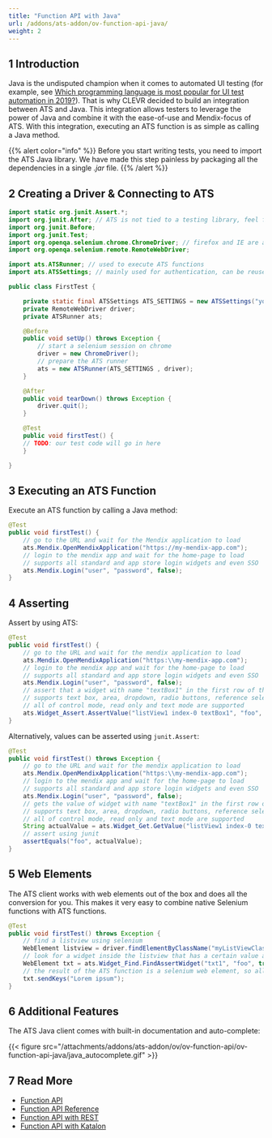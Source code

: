 ```yaml
---
title: "Function API with Java"
url: /addons/ats-addon/ov-function-api-java/
weight: 2
---
```


## 1 Introduction

Java is the undisputed champion when it comes to automated UI testing (for example, see [Which programming language is most popular for UI test automation in 2019?](https://medium.com/@applitools/which-programming-language-is-most-popular-for-ui-test-automation-in-2019-d8787bb6feb6)). That is why CLEVR decided to build an integration between ATS and Java. This integration allows testers to leverage the power of Java and combine it with the ease-of-use and Mendix-focus of ATS. With this integration, executing an ATS function is as simple as calling a Java method.

{{% alert color="info" %}}
Before you start writing tests, you need to import the ATS Java library. We have made this step painless by packaging all the dependencies in a single *.jar* file.
{{% /alert %}}

## 2 Creating a Driver & Connecting to ATS

```java
import static org.junit.Assert.*;
import org.junit.After; // ATS is not tied to a testing library, feel free to choose
import org.junit.Before;
import org.junit.Test;
import org.openqa.selenium.chrome.ChromeDriver; // firefox and IE are also supported
import org.openqa.selenium.remote.RemoteWebDriver; 

import ats.ATSRunner; // used to execute ATS functions
import ats.ATSSettings; // mainly used for authentication, can be reused

public class FirstTest {

    private static final ATSSettings ATS_SETTINGS = new ATSSettings("your-projects-id", "your-projects-function-api-key");
    private RemoteWebDriver driver;
    private ATSRunner ats;

    @Before
    public void setUp() throws Exception {
        // start a selenium session on chrome
        driver = new ChromeDriver(); 
        // prepare the ATS runner
        ats = new ATSRunner(ATS_SETTINGS , driver); 
    }

    @After
    public void tearDown() throws Exception {
        driver.quit();
    }

    @Test
    public void firstTest() {
    // TODO: our test code will go in here
    }

}
```

## 3 Executing an ATS Function

Execute an ATS function by calling a Java method:

```java
@Test
public void firstTest() {
    // go to the URL and wait for the Mendix application to load
    ats.Mendix.OpenMendixApplication("https://my-mendix-app.com");
    // login to the mendix app and wait for the home-page to load
    // supports all standard and app store login widgets and even SSO
    ats.Mendix.Login("user", "password", false);
}
```

## 4 Asserting

Assert by using ATS:

```java
@Test
public void firstTest() {
    // go to the URL and wait for the mendix application to load
    ats.Mendix.OpenMendixApplication("https:\\my-mendix-app.com");
    // login to the mendix app and wait for the home-page to load 
    // supports all standard and app store login widgets and even SSO
    ats.Mendix.Login("user", "password", false);
    // assert that a widget with name "textBox1" in the first row of the list with name "listView1" has value "foo"
    // supports text box, area, dropdown, radio buttons, reference selectors and many other widget 
    // all of control mode, read only and text mode are supported
    ats.Widget_Assert.AssertValue("listView1 index-0 textBox1", "foo", null, false);
}
```

Alternatively, values can be asserted using `junit.Assert`:


```java
@Test
public void firstTest() throws Exception {
    // go to the URL and wait for the mendix application to load
    ats.Mendix.OpenMendixApplication("https:\\my-mendix-app.com");
    // login to the mendix app and wait for the home-page to load 
    // supports all standard and app store login widgets and even SSO
    ats.Mendix.Login("user", "password", false);
    // gets the value of widget with name "textBox1" in the first row of the list with name "listView1"
    // supports text box, area, dropdown, radio buttons, reference selectors and many other widget 
    // all of control mode, read only and text mode are supported
    String actualValue = ats.Widget_Get.GetValue("listView1 index-0 textBox1", null);
    // assert using junit
    assertEquals("foo", actualValue);
}
```

## 5 Web Elements

The ATS client works with web elements out of the box and does all the conversion for you. This makes it very easy to combine native Selenium functions with ATS functions.

```java
@Test
public void firstTest() throws Exception {
    // find a listview using selenium
    WebElement listview = driver.findElementByClassName("myListViewClass");
    // look for a widget inside the listview that has a certain value and a certain class
    WebElement txt = ats.Widget_Find.FindAssertWidget("txt1", "foo", true,listview,".bar");
    // the result of the ATS function is a selenium web element, so all selenium functions are supported
    txt.sendKeys("Lorem ipsum");
}
```

## 6 Additional Features

The ATS Java client comes with built-in documentation and auto-complete:

{{< figure src="/attachments/addons/ats-addon/ov/ov-function-api/ov-function-api-java/java_autocomplete.gif" >}}

## 7 Read More

* [Function API](/addons/ats-addon/rg-two-function-api/)
* [Function API Reference](/addons/ats-addon/rg-two-function-api-reference/)
* [Function API with REST](/addons/ats-addon/ov-function-api-rest/)
* [Function API with Katalon](/addons/ats-addon/ov-function-api-katalon/)
